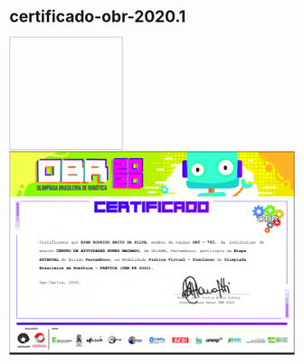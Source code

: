 # certificado-obr-2020.1
<img scr="![retrato-da-cabra-com-óculos-de-sol-115870908](https://user-images.githubusercontent.com/120932607/208780009-51fb0a58-d98a-4d91-854a-6a0b6dce8d08.jpg)
" width="200px" height="200px" />
![certificado](certificado-2020.png "Certificado")
